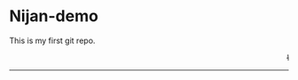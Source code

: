 # Nijan-demo
This is my first git repo.

  <marquee>
    <i><s>Welcome!!!Swagatam</i></s>
  </marquee>
<br><hr><br>
